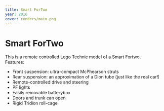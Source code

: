 ```yaml
---
title: Smart ForTwo
year: 2016
cover: renders/main.png
---
```


# Smart ForTwo

This is a remote controlled Lego Technic model of a Smart Fortwo. Features:

- Front suspension: ultra-compact McPhearson struts
- Rear suspension: an approximation of a Dion tube (just like the real car!)
- Remote-controlled drive and steering
- PF lights
- Easily removable batterybox
- Doors and trunk can open
- Rigid Tridion roll-cage
